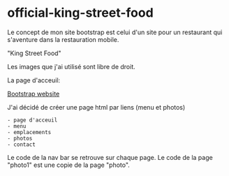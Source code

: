 # official-king-street-food

Le concept de mon site bootstrap est celui d'un site pour un restaurant qui s'aventure dans la restauration mobile. 

"King Street Food"

Les images que j'ai utilisé sont libre de droit.

La page d'acceuil:

[Bootstrap website](https://nategithub9.github.io/official-king-street-food/)

J'ai décidé de créer une page html par liens (menu et photos)

    - page d'acceuil
    - menu
    - emplacements
    - photos
    - contact

Le code de la nav bar se retrouve sur chaque page. Le code de la page "photo1" est une copie de la page "photo".
